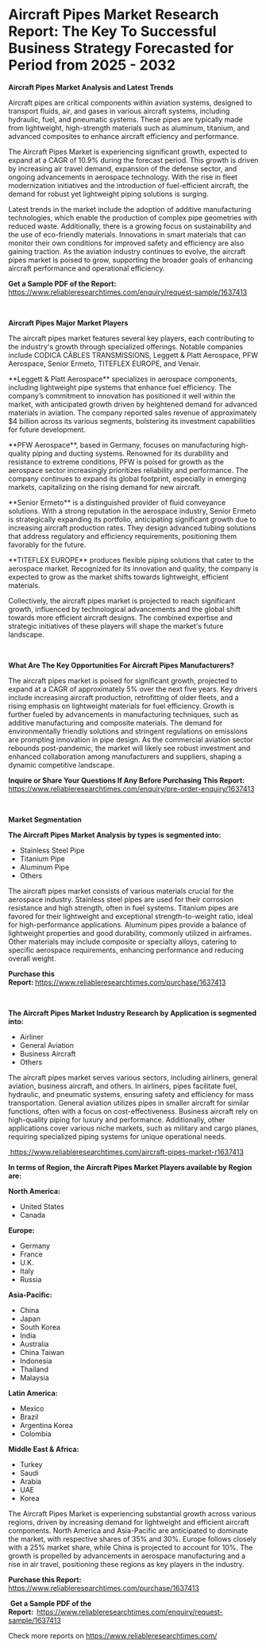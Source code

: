 <p><h1>Aircraft Pipes Market Research Report: The Key To Successful Business Strategy Forecasted for Period from 2025 - 2032</h1></p><p><strong>Aircraft Pipes Market Analysis and Latest Trends</strong></p>
<p><p>Aircraft pipes are critical components within aviation systems, designed to transport fluids, air, and gases in various aircraft systems, including hydraulic, fuel, and pneumatic systems. These pipes are typically made from lightweight, high-strength materials such as aluminum, titanium, and advanced composites to enhance aircraft efficiency and performance.</p><p>The Aircraft Pipes Market is experiencing significant growth, expected to expand at a CAGR of 10.9% during the forecast period. This growth is driven by increasing air travel demand, expansion of the defense sector, and ongoing advancements in aerospace technology. With the rise in fleet modernization initiatives and the introduction of fuel-efficient aircraft, the demand for robust yet lightweight piping solutions is surging.</p><p>Latest trends in the market include the adoption of additive manufacturing technologies, which enable the production of complex pipe geometries with reduced waste. Additionally, there is a growing focus on sustainability and the use of eco-friendly materials. Innovations in smart materials that can monitor their own conditions for improved safety and efficiency are also gaining traction. As the aviation industry continues to evolve, the aircraft pipes market is poised to grow, supporting the broader goals of enhancing aircraft performance and operational efficiency.</p></p>
<p><strong>Get a Sample PDF of the Report:&nbsp;</strong> <a href="https://www.reliableresearchtimes.com/enquiry/request-sample/1637413?utm_campaign=3070&utm_medium=2&utm_source=Github&utm_content=ia&utm_term=30032025&utm_id=aircraft-pipes">https://www.reliableresearchtimes.com/enquiry/request-sample/1637413</a></p>
<p>&nbsp;</p>
<p><strong>Aircraft Pipes Major Market Players</strong></p>
<p><p>The aircraft pipes market features several key players, each contributing to the industry's growth through specialized offerings. Notable companies include CODICA CÂBLES TRANSMISSIONS, Leggett & Platt Aerospace, PFW Aerospace, Senior Ermeto, TITEFLEX EUROPE, and Venair.</p><p>**Leggett & Platt Aerospace** specializes in aerospace components, including lightweight pipe systems that enhance fuel efficiency. The company’s commitment to innovation has positioned it well within the market, with anticipated growth driven by heightened demand for advanced materials in aviation. The company reported sales revenue of approximately $4 billion across its various segments, bolstering its investment capabilities for future development.</p><p>**PFW Aerospace**, based in Germany, focuses on manufacturing high-quality piping and ducting systems. Renowned for its durability and resistance to extreme conditions, PFW is poised for growth as the aerospace sector increasingly prioritizes reliability and performance. The company continues to expand its global footprint, especially in emerging markets, capitalizing on the rising demand for new aircraft.</p><p>**Senior Ermeto** is a distinguished provider of fluid conveyance solutions. With a strong reputation in the aerospace industry, Senior Ermeto is strategically expanding its portfolio, anticipating significant growth due to increasing aircraft production rates. They design advanced tubing solutions that address regulatory and efficiency requirements, positioning them favorably for the future.</p><p>**TITEFLEX EUROPE** produces flexible piping solutions that cater to the aerospace market. Recognized for its innovation and quality, the company is expected to grow as the market shifts towards lightweight, efficient materials. </p><p>Collectively, the aircraft pipes market is projected to reach significant growth, influenced by technological advancements and the global shift towards more efficient aircraft designs. The combined expertise and strategic initiatives of these players will shape the market's future landscape.</p></p>
<p>&nbsp;</p>
<p><strong>What Are The Key Opportunities For Aircraft Pipes Manufacturers?</strong></p>
<p><p>The aircraft pipes market is poised for significant growth, projected to expand at a CAGR of approximately 5% over the next five years. Key drivers include increasing aircraft production, retrofitting of older fleets, and a rising emphasis on lightweight materials for fuel efficiency. Growth is further fueled by advancements in manufacturing techniques, such as additive manufacturing and composite materials. The demand for environmentally friendly solutions and stringent regulations on emissions are prompting innovation in pipe design. As the commercial aviation sector rebounds post-pandemic, the market will likely see robust investment and enhanced collaboration among manufacturers and suppliers, shaping a dynamic competitive landscape.</p></p>
<p><strong>Inquire or Share Your Questions If Any Before Purchasing This Report:</strong> <a href="https://www.reliableresearchtimes.com/enquiry/pre-order-enquiry/1637413?utm_campaign=3070&utm_medium=2&utm_source=Github&utm_content=ia&utm_term=30032025&utm_id=aircraft-pipes">https://www.reliableresearchtimes.com/enquiry/pre-order-enquiry/1637413</a></p>
<p>&nbsp;</p>
<p><strong>Market Segmentation</strong></p>
<p><strong>The Aircraft Pipes Market Analysis by types is segmented into:</strong></p>
<p><ul><li>Stainless Steel Pipe</li><li>Titanium Pipe</li><li>Aluminum Pipe</li><li>Others</li></ul></p>
<p><p>The aircraft pipes market consists of various materials crucial for the aerospace industry. Stainless steel pipes are used for their corrosion resistance and high strength, often in fuel systems. Titanium pipes are favored for their lightweight and exceptional strength-to-weight ratio, ideal for high-performance applications. Aluminum pipes provide a balance of lightweight properties and good durability, commonly utilized in airframes. Other materials may include composite or specialty alloys, catering to specific aerospace requirements, enhancing performance and reducing overall weight.</p></p>
<p><strong>Purchase this Report:&nbsp;</strong><a href="https://www.reliableresearchtimes.com/purchase/1637413?utm_campaign=3070&utm_medium=2&utm_source=Github&utm_content=ia&utm_term=30032025&utm_id=aircraft-pipes">https://www.reliableresearchtimes.com/purchase/1637413</a></p>
<p>&nbsp;</p>
<p><strong>The Aircraft Pipes Market Industry Research by Application is segmented into:</strong></p>
<p><ul><li>Airliner</li><li>General Aviation</li><li>Business Aircraft</li><li>Others</li></ul></p>
<p><p>The aircraft pipes market serves various sectors, including airliners, general aviation, business aircraft, and others. In airliners, pipes facilitate fuel, hydraulic, and pneumatic systems, ensuring safety and efficiency for mass transportation. General aviation utilizes pipes in smaller aircraft for similar functions, often with a focus on cost-effectiveness. Business aircraft rely on high-quality piping for luxury and performance. Additionally, other applications cover various niche markets, such as military and cargo planes, requiring specialized piping systems for unique operational needs.</p></p>
<p><a href="https://www.reliableresearchtimes.com/aircraft-pipes-market-r1637413?utm_campaign=3070&utm_medium=2&utm_source=Github&utm_content=ia&utm_term=30032025&utm_id=aircraft-pipes">&nbsp;https://www.reliableresearchtimes.com/aircraft-pipes-market-r1637413</a></p>
<p><strong>In terms of Region, the Aircraft Pipes Market Players available by Region are:</strong></p>
<p>
    <p> <strong> North America: </strong>
        <ul>
            <li>United States</li>
            <li>Canada</li>
        </ul>
        </p> 
    <p> <strong> Europe: </strong>
        <ul>
            <li>Germany</li>
            <li>France</li>
            <li>U.K.</li>
            <li>Italy</li>
            <li>Russia</li>
        </ul>
        </p> 
    <p> <strong> Asia-Pacific: </strong>
        <ul>
            <li>China</li>
            <li>Japan</li>
            <li>South Korea</li>
            <li>India</li>
            <li>Australia</li>
            <li>China Taiwan</li>
            <li>Indonesia</li>
            <li>Thailand</li>
            <li>Malaysia</li>
        </ul>
        </p> 
    <p> <strong> Latin America: </strong>
        <ul>
            <li>Mexico</li>
            <li>Brazil</li>
            <li>Argentina Korea</li>
            <li>Colombia</li>
        </ul>
        </p> 
    <p> <strong> Middle East & Africa: </strong>
        <ul>
            <li>Turkey</li>
            <li>Saudi</li>
            <li>Arabia</li>
            <li>UAE</li>
            <li>Korea</li>
        </ul>
    </p>
    </p>
<p><p>The Aircraft Pipes Market is experiencing substantial growth across various regions, driven by increasing demand for lightweight and efficient aircraft components. North America and Asia-Pacific are anticipated to dominate the market, with respective shares of 35% and 30%. Europe follows closely with a 25% market share, while China is projected to account for 10%. The growth is propelled by advancements in aerospace manufacturing and a rise in air travel, positioning these regions as key players in the industry.</p></p>
<p><strong>Purchase this Report: </strong><a href="https://www.reliableresearchtimes.com/purchase/1637413?utm_campaign=3070&utm_medium=2&utm_source=Github&utm_content=ia&utm_term=30032025&utm_id=aircraft-pipes">https://www.reliableresearchtimes.com/purchase/1637413</a></p>
<p>&nbsp;<strong>Get a Sample PDF of the Report:&nbsp;&nbsp;</strong><a href="https://www.reliableresearchtimes.com/enquiry/request-sample/1637413?utm_campaign=3070&utm_medium=2&utm_source=Github&utm_content=ia&utm_term=30032025&utm_id=aircraft-pipes">https://www.reliableresearchtimes.com/enquiry/request-sample/1637413</a></p>
<p><strong></strong></p>
<p>Check more reports on <a href="https://www.reliableresearchtimes.com/?utm_campaign=3070&utm_medium=2&utm_source=Github&utm_content=ia&utm_term=30032025&utm_id=aircraft-pipes">https://www.reliableresearchtimes.com/</a></p>